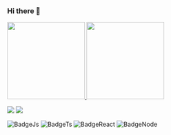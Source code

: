 ### Hi there 👋

 <div>
  <a href="https://github.com/icaroperetti">
  <img height="180em" src="https://github-readme-stats.vercel.app/api?username=icaroperetti&show_icons=true&theme=dracula&include_all_commits=true&count_private=true"/>
  <img height="180em" src="https://github-readme-stats.vercel.app/api/top-langs/?username=icaroperetti&layout=compact&langs_count=7&theme=dracula&count_private=true"/>
</div>


 <a href="https://www.linkedin.com/in/icaro-peretti/" target="_blank" > <img src="https://img.shields.io/badge/LinkedIn-0077B5?style=for-the-badge&logo=linkedin&logoColor=white" /></a>
 <a href="https://www.instagram.com/icaroperetti/" target="_blank" > <img src="https://img.shields.io/badge/Instagram-E4405F?style=for-the-badge&logo=instagram&logoColor=white" /></a>

 

 



![BadgeJs](https://img.shields.io/badge/Javascript-14354C?style=for-the-badge&logo=javascript&logoColor=white) 
![BadgeTs](https://img.shields.io/badge/Typescript-14354C?style=for-the-badge&logo=typescript&logoColor=white) 
![BadgeReact](https://img.shields.io/badge/React-14354C?style=for-the-badge&logo=react&logoColor=white)
![BadgeNode](https://img.shields.io/badge/Node.Js-14354C?style=for-the-badge&logo=node.js&logoColor=white)

